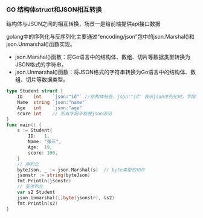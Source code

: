 ### GO 结构体struct和JSON相互转换

结构体与JSON之间的相互转换，场景一是给前端提供api接口数据

golang中的序列化与反序列化主要通过“encoding/json”包中的json.Marshal()和json.Unmarshal()函数实现。

- json.Marshal()函数：将Go语言中的结构体、数组、切片等数据类型转换为JSON格式的字符串。
- json.Unmarshal()函数：将JSON格式的字符串转换为Go语言中的结构体、数组、切片等数据类型。

```go
type Student struct {
	ID    int    `json:"id"` //结构体标签，json:"id" 表示json序列化时，字段名是id
	Name  string `json:"name"`
	Age   int    `json:"age"`
	score int    // 私有字段不能被json访问
}
func main() {
	s := Student{
		ID:   1,
		Name: "张三",
		Age:  19,
        score: 100,
	}
	// 序列化
	byteJson, _ := json.Marshal(s)  // byte类型的切片
	jsonstr := string(byteJson)
	fmt.Println(jsonstr)
	// 反序列化
	var s2 Student
	json.Unmarshal([]byte(jsonstr), &s2)
	fmt.Println(s2)
}
```
